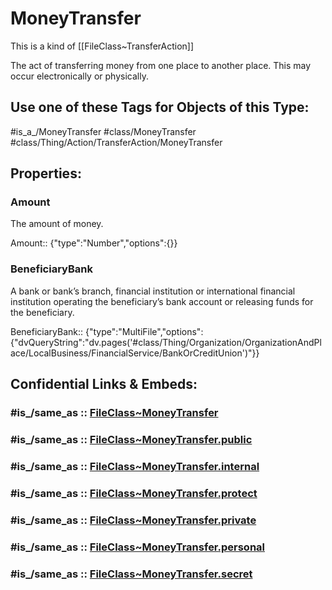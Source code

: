 ﻿---
excludes: 
extends: FileClass~Thing/FileClass~Action/FileClass~TransferAction
fields:
- id: CoVnFf
  name: Amount
  options: {}
  type: Number
  path: ''
- id: kLeRGC
  name: BeneficiaryBank
  options:
    dvQueryString: "dv.pages('#class/Thing/Organization/OrganizationAndPlace/LocalBusiness/FinancialService/BankOrCreditUnion')"
  type: MultiFile
  path: ''
icon: link-2
limit: 9
mapWithTag: true
tagNames:
- class/MoneyTransfer
- class/Thing/Action/TransferAction/MoneyTransfer
- is_a_/MoneyTransfer
- schema-org/MoneyTransfer
tags:
- class/FileClass
- class/MoneyTransfer
- is_a_/MoneyTransfer
- class/Thing/Action/TransferAction/MoneyTransfer
version: 2.0
---

# MoneyTransfer
This is a kind of [[FileClass~TransferAction]]

The act of transferring money from one place to another place. This may occur electronically or physically.


## Use one of these Tags for Objects of this Type:

#is_a_/MoneyTransfer
#class/MoneyTransfer
#class/Thing/Action/TransferAction/MoneyTransfer

## Properties:

### Amount
The amount of money.

Amount:: {"type":"Number","options":{}}

### BeneficiaryBank
A bank or bank’s branch, financial institution or international financial institution operating the beneficiary’s bank account or releasing funds for the beneficiary.

BeneficiaryBank:: {"type":"MultiFile","options":{"dvQueryString":"dv.pages('#class/Thing/Organization/OrganizationAndPlace/LocalBusiness/FinancialService/BankOrCreditUnion')"}}


## Confidential Links & Embeds: 

### #is_/same_as :: [FileClass~MoneyTransfer](/_Standards/fileClass/FileClass~Thing/FileClass~Action/FileClass~TransferAction/FileClass~MoneyTransfer.md) 

### #is_/same_as :: [FileClass~MoneyTransfer.public](/_public/fileClass/FileClass~Thing/FileClass~Action/FileClass~TransferAction/FileClass~MoneyTransfer.public.md) 

### #is_/same_as :: [FileClass~MoneyTransfer.internal](/_internal/fileClass/FileClass~Thing/FileClass~Action/FileClass~TransferAction/FileClass~MoneyTransfer.internal.md) 

### #is_/same_as :: [FileClass~MoneyTransfer.protect](/_protect/fileClass/FileClass~Thing/FileClass~Action/FileClass~TransferAction/FileClass~MoneyTransfer.protect.md) 

### #is_/same_as :: [FileClass~MoneyTransfer.private](/_private/fileClass/FileClass~Thing/FileClass~Action/FileClass~TransferAction/FileClass~MoneyTransfer.private.md) 

### #is_/same_as :: [FileClass~MoneyTransfer.personal](/_personal/fileClass/FileClass~Thing/FileClass~Action/FileClass~TransferAction/FileClass~MoneyTransfer.personal.md) 

### #is_/same_as :: [FileClass~MoneyTransfer.secret](/_secret/fileClass/FileClass~Thing/FileClass~Action/FileClass~TransferAction/FileClass~MoneyTransfer.secret.md)

